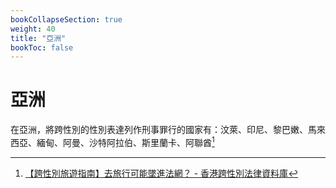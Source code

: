 ```yaml
---
bookCollapseSection: true
weight: 40
title: "亞洲"
bookToc: false
---
```


# 亞洲

在亞洲，將跨性別的性別表達列作刑事罪行的國家有：汶萊、印尼、黎巴嫩、馬來西亞、緬甸、阿曼、沙特阿拉伯、斯里蘭卡、阿聯酋[^1]

[^1]: [【跨性別旅遊指南】去旅行可能墜進法網？ - ​香港跨性別法律資料庫](https://www.hktranslawdb.org/post/travelrisks)